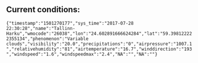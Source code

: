 ## Current conditions: 
 ``` {"timestamp":"1501270177","sys_time":"2017-07-28 22:30:28","name":"Tallinn-Harku","wmocode":"26038","lon":"24.602891666624284","lat":"59.398122222355134","phenomenon":"Variable clouds","visibility":"20.0","precipitations":"0","airpressure":"1007.1","relativehumidity":"81","airtemperature":"16.7","winddirection":"193","windspeed":"1.6","windspeedmax":"2.4","NA":"","NA":""} ```
